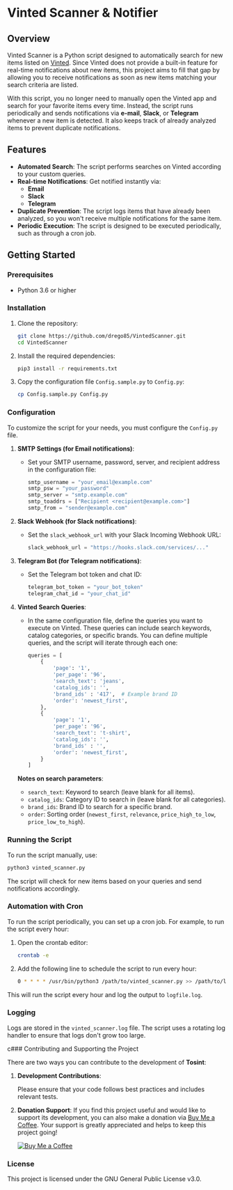 # Vinted Scanner & Notifier

## Overview

Vinted Scanner is a Python script designed to automatically search for new items listed on [Vinted](https://www.vinted.com). Since Vinted does not provide a built-in feature for real-time notifications about new items, this project aims to fill that gap by allowing you to receive notifications as soon as new items matching your search criteria are listed.

With this script, you no longer need to manually open the Vinted app and search for your favorite items every time. Instead, the script runs periodically and sends notifications via **e-mail**, **Slack**, or **Telegram** whenever a new item is detected. It also keeps track of already analyzed items to prevent duplicate notifications.

## Features

- **Automated Search**: The script performs searches on Vinted according to your custom queries.
- **Real-time Notifications**: Get notified instantly via:
  - **Email**
  - **Slack**
  - **Telegram**
- **Duplicate Prevention**: The script logs items that have already been analyzed, so you won't receive multiple notifications for the same item.
- **Periodic Execution**: The script is designed to be executed periodically, such as through a cron job.

## Getting Started

### Prerequisites

- Python 3.6 or higher

### Installation

1. Clone the repository:
   ```bash
   git clone https://github.com/drego85/VintedScanner.git
   cd VintedScanner
   ```

2. Install the required dependencies:
   ```bash
   pip3 install -r requirements.txt
   ```

3. Copy the configuration file `Config.sample.py` to `Config.py`:
   ```bash
   cp Config.sample.py Config.py
   ```

### Configuration

To customize the script for your needs, you must configure the `Config.py` file.

1. **SMTP Settings (for Email notifications)**:
   - Set your SMTP username, password, server, and recipient address in the configuration file:
     ```python
     smtp_username = "your_email@example.com"
     smtp_psw = "your_password"
     smtp_server = "smtp.example.com"
     smtp_toaddrs = ["Recipient <recipient@example.com>"]
     smtp_from = "sender@example.com"
     ```

2. **Slack Webhook (for Slack notifications)**:
   - Set the `slack_webhook_url` with your Slack Incoming Webhook URL:
     ```python
     slack_webhook_url = "https://hooks.slack.com/services/..."
     ```

3. **Telegram Bot (for Telegram notifications)**:
   - Set the Telegram bot token and chat ID:
     ```python
     telegram_bot_token = "your_bot_token"
     telegram_chat_id = "your_chat_id"
     ```

4. **Vinted Search Queries**:
   - In the same configuration file, define the queries you want to execute on Vinted. These queries can include search keywords, catalog categories, or specific brands. You can define multiple queries, and the script will iterate through each one:
     ```python
     queries = [
         {
             'page': '1',
             'per_page': '96',
             'search_text': 'jeans',
             'catalog_ids': '',
             'brand_ids' : '417',  # Example brand ID
             'order': 'newest_first',
         },
         {
             'page': '1',
             'per_page': '96',
             'search_text': 't-shirt',
             'catalog_ids': '',
             'brand_ids' : '',
             'order': 'newest_first',
         }
     ]
     ```

   **Notes on search parameters**:
   - `search_text`: Keyword to search (leave blank for all items).
   - `catalog_ids`: Category ID to search in (leave blank for all categories).
   - `brand_ids`: Brand ID to search for a specific brand.
   - `order`: Sorting order (`newest_first`, `relevance`, `price_high_to_low`, `price_low_to_high`).

### Running the Script

To run the script manually, use:

```bash
python3 vinted_scanner.py
```

The script will check for new items based on your queries and send notifications accordingly.

### Automation with Cron

To run the script periodically, you can set up a cron job. For example, to run the script every hour:

1. Open the crontab editor:
   ```bash
   crontab -e
   ```

2. Add the following line to schedule the script to run every hour:
   ```bash
   0 * * * * /usr/bin/python3 /path/to/vinted_scanner.py >> /path/to/logfile.log 2>&1
   ```

This will run the script every hour and log the output to `logfile.log`.

### Logging

Logs are stored in the `vinted_scanner.log` file. The script uses a rotating log handler to ensure that logs don't grow too large.

c### Contributing and Supporting the Project

There are two ways you can contribute to the development of **Tosint**:

1. **Development Contributions**:

   Please ensure that your code follows best practices and includes relevant tests.

2. **Donation Support**:
   If you find this project useful and would like to support its development, you can also make a donation via [Buy Me a Coffee](https://buymeacoffee.com/andreadraghetti). Your support is greatly appreciated and helps to keep this project going!

   [![Buy Me a Coffee](https://img.shields.io/badge/-Buy%20Me%20a%20Coffee-orange?logo=buy-me-a-coffee&logoColor=white&style=flat-square)](https://buymeacoffee.com/andreadraghetti)

### License

This project is licensed under the GNU General Public License v3.0.